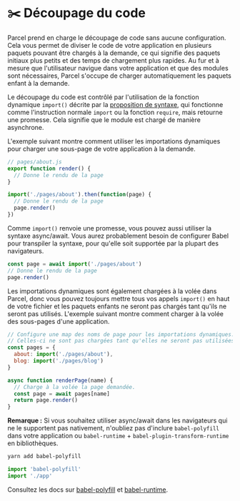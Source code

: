 # ✂️ Découpage du code

Parcel prend en charge le découpage de code sans aucune configuration. Cela vous permet de diviser le code de votre application en plusieurs paquets pouvant être chargés à la demande, ce qui signifie des paquets initiaux plus petits et des temps de chargement plus rapides. Au fur et à mesure que l'utilisateur navigue dans votre application et que des modules sont nécessaires, Parcel s'occupe de charger automatiquement les paquets enfant à la demande.

Le découpage du code est contrôlé par l'utilisation de la fonction dynamique `import()` décrite par la [proposition de syntaxe](https://github.com/tc39/proposal-dynamic-import), qui fonctionne comme l'instruction normale `import` ou la fonction `require`, mais retourne une promesse. Cela signifie que le module est chargé de manière asynchrone.

L'exemple suivant montre comment utiliser les importations dynamiques pour charger une sous-page de votre application à la demande.

```javascript
// pages/about.js
export function render() {
  // Donne le rendu de la page
}
```

```javascript
import('./pages/about').then(function(page) {
  // Donne le rendu de la page
  page.render()
})
```

Comme `import()` renvoie une promesse, vous pouvez aussi utiliser la syntaxe async/await. Vous aurez probablement besoin de configurer Babel pour transpiler la syntaxe, pour qu'elle soit supportée par la plupart des navigateurs.

```javascript
const page = await import('./pages/about')
// Donne le rendu de la page
page.render()
```

Les importations dynamiques sont également chargées à la volée dans Parcel, donc vous pouvez toujours mettre tous vos appels `import()` en haut de votre fichier et les paquets enfants ne seront pas chargés tant qu'ils ne seront pas utilisés. L'exemple suivant montre comment charger à la volée des sous-pages d'une application.

```javascript
// Configure une map des noms de page pour les importations dynamiques.
// Celles-ci ne sont pas chargées tant qu'elles ne seront pas utilisées
const pages = {
  about: import('./pages/about'),
  blog: import('./pages/blog')
}

async function renderPage(name) {
  // Charge à la volée la page demandée.
  const page = await pages[name]
  return page.render()
}
```

**Remarque :** Si vous souhaitez utiliser async/await dans les navigateurs qui ne le supportent pas nativement, n'oubliez pas d'inclure `babel-polyfill` dans votre application ou `babel-runtime` + `babel-plugin-transform-runtime` en bibliothèques.

```bash
yarn add babel-polyfill
```

```javascript
import 'babel-polyfill'
import './app'
```

Consultez les docs sur [babel-polyfill](http://babeljs.io/docs/usage/polyfill) et [babel-runtime](http://babeljs.io/docs/plugins/transform-runtime).

